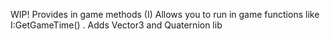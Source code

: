 WIP!
Provides in game methods (I) 
Allows you to run in game functions like I:GetGameTime() .
Adds Vector3 and Quaternion lib